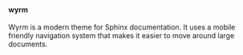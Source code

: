 #### wyrm

Wyrm is a modern theme for Sphinx documentation. It uses a mobile friendly navigation system
that makes it easier to move around large documents.
